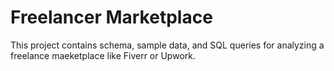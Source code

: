 # Freelancer Marketplace
This project contains schema, sample data, and SQL queries for analyzing a freelance maeketplace like Fiverr or Upwork.
